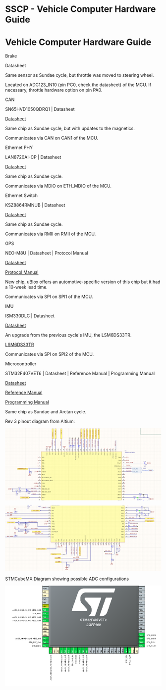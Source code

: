 # SSCP - Vehicle Computer Hardware Guide

# Vehicle Computer Hardware Guide

Brake

Datasheet

Same sensor as Sundae cycle, but throttle was moved to steering wheel.

Located on ADC123_IN10 (pin PC0, check the datasheet) of the MCU. If necessary, throttle hardware option on pin PA0.

CAN

SN65HVD1050QDRQ1 | Datasheet

[ Datasheet](http://www.ti.com/lit/ds/symlink/sn65hvd1050-q1.pdf)

Same chip as Sundae cycle, but with updates to the magnetics.

Communicates via CAN on CAN1 of the MCU.

Ethernet PHY

LAN8720AI-CP | Datasheet

[ Datasheet](http://ww1.microchip.com/downloads/en/devicedoc/8720a.pdf)

Same chip as Sundae cycle.

Communicates via MDIO on ETH_MDIO of the MCU.

Ethernet Switch

KSZ8864RMNUB | Datasheet

[ Datasheet](http://ww1.microchip.com/downloads/en/DeviceDoc/00002229A.pdf)

Same chip as Sundae cycle.

Communicates via RMII on RMII of the MCU.

GPS

NEO-M8U | Datasheet | Protocol Manual

[ Datasheet](https://www.u-blox.com/sites/default/files/NEO-M8U_DataSheet_%28UBX-15015679%29.pdf)

[ Protocol Manual](https://www.u-blox.com/sites/default/files/products/documents/u-blox8-M8_ReceiverDescrProtSpec_%28UBX-13003221%29_Public.pdf)

New chip, uBlox offers an automotive-specific version of this chip but it had a 10-week lead time.

Communicates via SPI on SPI1 of the MCU.

IMU

ISM330DLC | Datasheet

[ Datasheet](https://www.st.com/resource/en/datasheet/ism330dlc.pdf)

An upgrade from the previous cycle's IMU, the LSM6DS33TR.

[ LSM6DS33TR](https://www.st.com/resource/en/datasheet/lsm6ds33.pdf)

Communicates via SPI on SPI2 of the MCU.

Microcontroller

STM32F407VET6 | Datasheet | Reference Manual | Programming Manual

[ Datasheet](https://www.st.com/resource/en/datasheet/dm00037051.pdf)

[ Reference Manual](https://www.st.com/resource/en/reference_manual/dm00031020.pdf)

[ Programming Manual](https://www.st.com/resource/en/programming_manual/dm00046982.pdf)

Same chip as Sundae and Arctan cycle.

Rev 3 pinout diagram from Altium:

![](../../../../assets/image_8539cc7cd2.png)

![](../../../../assets/image_21b921dd89.png)

STMCubeMX Diagram showing possible ADC configurations

![](../../../../assets/image_4e0a43176b.png)

